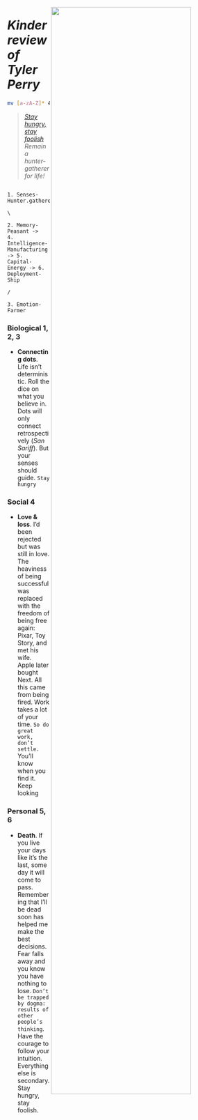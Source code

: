 <a href="https://book.the-turing-way.org/welcome.html"><img src="https://static.dw.com/image/62054308_1004.webp" width="80%" align="Right" /></a>

# _Kinder review of Tyler Perry_

```sh
mv [a-zA-Z]* 4-dionysian/
```

> *[Stay hungry, stay foolish](https://www.youtube.com/watch?v=UF8uR6Z6KLc)*
> *Remain a hunter-gatherer for life!*


                   1. Senses-Hunter.gatherer
                                            \
                      2. Memory-Peasant ->   4. Intelligence-Manufacturing -> 5. Capital-Energy -> 6. Deployment-Ship
                                            /
                                            3. Emotion-Farmer


### Biological  1, 2, 3
- **Connecting dots**. Life isn’t deterministic. Roll the dice on what you believe in. Dots will only connect retrospectively (*San Sariff*). But your senses should guide. `Stay hungry`

### Social  4
- **Love & loss**. I’d been rejected but was still in love. The heaviness of being successful was replaced with the freedom of being free again: Pixar, Toy Story, and met his wife. Apple later bought Next. All this came from being fired. Work takes a lot of your time. `So do great work, don’t settle.` You’ll know when you find it. Keep looking 

### Personal 5, 6 
- **Death**. If you live your days like it’s the last, some day it will come to pass. Remembering that I’ll be dead soon has helped me make the best decisions. Fear falls away and you know you have nothing to lose. `Don’t be trapped by dogma: results of other people’s thinking`. Have the courage to follow your intuition. Everything else is secondary. Stay hungry, stay foolish. 
